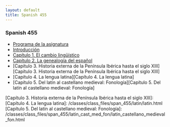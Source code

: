 ```yaml
---
layout: default
title: Spanish 455
---
```


### Spanish 455

- [Programa de la asignatura][Programa de la asignatura]
- [Introducción][Introducción]
- [Capítulo 1. El cambio lingüístico][Capítulo 1. El cambio lingüístico]
- [Capítulo 2. La genealogía del español][Capítulo 2. La genealogía del español]
- [Capítulo 3. Historia externa de la Península Ibérica hasta el siglo XIII][Capítulo 3. Historia externa de la Península Ibérica hasta el siglo XIII]
- [Capítulo 4. La lengua latina][Capítulo 4. La lengua latina]
- [Capítulo 5. Del latín al castellano medieval: Fonología][Capítulo 5. Del latín al castellano medieval: Fonología]

[Programa de la asignatura]: /classes/class_files/span_455/programa455.html
[Introducción]: /classes/class_files/span_455/intro_cambio/intro_cambio_span455.html
[Capítulo 1. El cambio lingüístico]: /classes/class_files/span_455/intro_cambio/cambio_ling_span455.html
[Capítulo 2. La genealogía del español]: /classes/class_files/span_455/genealogia/genealogia.html
[Capítulo 3. Historia externa de la Península Ibérica hasta el siglo XIII]: 
[Capítulo 4. La lengua latina]: /classes/class_files/span_455/latin/latin.html
[Capítulo 5. Del latín al castellano medieval: Fonología]: /classes/class_files/span_455/latin_cast_med_fon/latin_castellano_medieval_fon.html